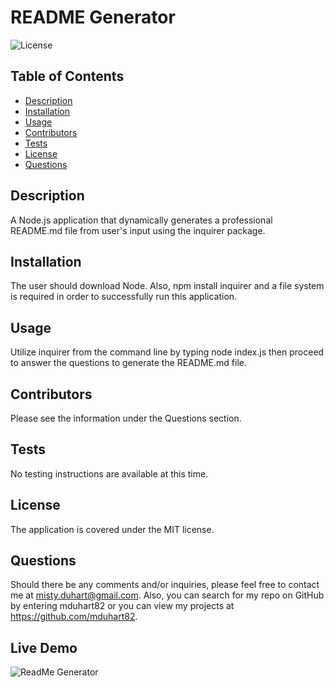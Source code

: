# README Generator
  ![License](https://img.shields.io/badge/License-MIT-brightgreen)

  ## Table of Contents
  * [Description](#description)
  * [Installation](#installation)
  * [Usage](#usage)
  * [Contributors](#contribution)
  * [Tests](#test)
  * [License](#license)
  * [Questions](#questions)
  
  ## Description 
  A Node.js application that dynamically generates a professional README.md file from user's input using the inquirer package.
  
  ## Installation 
  The user should download Node. Also, npm install inquirer and a file system is required in order to successfully run this application.

  ## Usage 
  Utilize inquirer from the command line by typing node index.js then proceed to answer the questions to generate the README.md file.

  ## Contributors
  Please see the information under the Questions section.

  ## Tests
  No testing instructions are available at this time.

  ## License 
  The application is covered under the MIT license.
 

  ## Questions
  Should there be any comments and/or inquiries, please feel free to contact me at misty.duhart@gmail.com. Also, you can search for my repo on GitHub by entering mduhart82 or you can view my projects at https://github.com/mduhart82.

  ## Live Demo
  ![ReadMe Generator](https://drive.google.com/file/d/1FxjqkePO8lK3YAwLXA8v9FBmfZA5iWN0/view?usp=sharing)  

